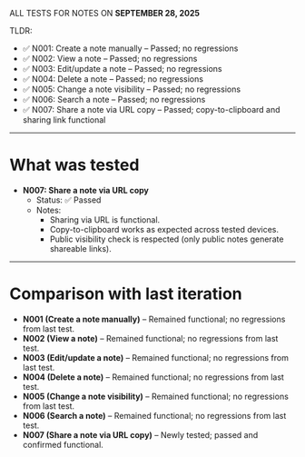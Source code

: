 ALL TESTS FOR NOTES ON **SEPTEMBER 28, 2025**

TLDR:

- ✅ N001: Create a note manually – Passed; no regressions
- ✅ N002: View a note – Passed; no regressions
- ✅ N003: Edit/update a note – Passed; no regressions
- ✅ N004: Delete a note – Passed; no regressions
- ✅ N005: Change a note visibility – Passed; no regressions
- ✅ N006: Search a note – Passed; no regressions
- ✅ N007: Share a note via URL copy – Passed; copy-to-clipboard and sharing link functional

---

# What was tested

- **N007: Share a note via URL copy**
  - Status: ✅ Passed
  - Notes:
    - Sharing via URL is functional.
    - Copy-to-clipboard works as expected across tested devices.
    - Public visibility check is respected (only public notes generate shareable links).

---

# Comparison with last iteration

- **N001 (Create a note manually)** – Remained functional; no regressions from last test.
- **N002 (View a note)** – Remained functional; no regressions from last test.
- **N003 (Edit/update a note)** – Remained functional; no regressions from last test.
- **N004 (Delete a note)** – Remained functional; no regressions from last test.
- **N005 (Change a note visibility)** – Remained functional; no regressions from last test.
- **N006 (Search a note)** – Remained functional; no regressions from last test.
- **N007 (Share a note via URL copy)** – Newly tested; passed and confirmed functional.

